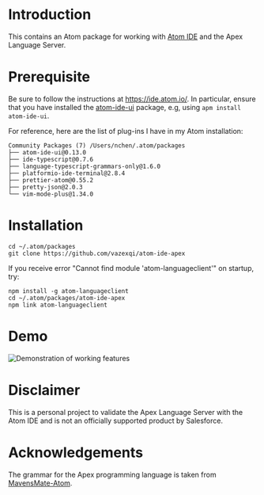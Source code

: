 Introduction
===

This contains an Atom package for working with [Atom IDE](https://ide.atom.io/) and the Apex Language Server.

Prerequisite
===

Be sure to follow the instructions at https://ide.atom.io/. In particular, ensure that you have installed the [atom-ide-ui](https://atom.io/packages/atom-ide-ui) package, e.g, using `apm install atom-ide-ui`.

For reference, here are the list of plug-ins I have in my Atom installation:

```
Community Packages (7) /Users/nchen/.atom/packages
├── atom-ide-ui@0.13.0
├── ide-typescript@0.7.6
├── language-typescript-grammars-only@1.6.0
├── platformio-ide-terminal@2.8.4
├── prettier-atom@0.55.2
├── pretty-json@2.0.3
└── vim-mode-plus@1.34.0
```

Installation
===
```
cd ~/.atom/packages
git clone https://github.com/vazexqi/atom-ide-apex
```
If you receive error "Cannot find module 'atom-languageclient'" on startup, try:
```
npm install -g atom-languageclient
cd ~/.atom/packages/atom-ide-apex
npm link atom-languageclient
```

Demo
===

![Demonstration of working features](https://github.com/vazexqi/atom-ide-apex/raw/master/screenshots/apex-lsp-in-atom-ide.gif "Demonstration of working features")

Disclaimer
===

This is a personal project to validate the Apex Language Server with the Atom IDE and is not an officially supported product by Salesforce.

Acknowledgements
===

The grammar for the Apex programming language is taken from [MavensMate-Atom](https://github.com/joeferraro/MavensMate-Atom).
